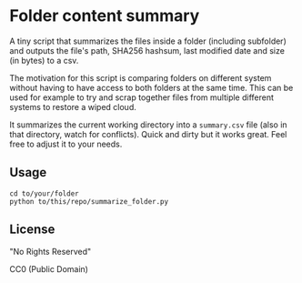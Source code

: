 # Folder content summary

A tiny script that summarizes the files inside a folder (including subfolder)
and outputs the file's path, SHA256 hashsum, last modified date and size (in bytes) to a csv.

The motivation for this script is comparing folders on different system
without having to have access to both folders at the same time. This can be used for example
to try and scrap together files from multiple different systems to restore a wiped cloud.

It summarizes the current working directory into a `summary.csv` file (also in that directory, watch for conflicts). Quick and dirty but it works great. Feel free to adjust it to your needs.

## Usage

```shell
cd to/your/folder
python to/this/repo/summarize_folder.py
```

## License

"No Rights Reserved"

CC0 (Public Domain)
